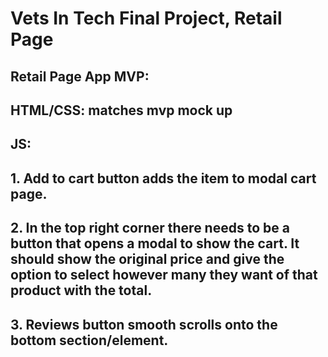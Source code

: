 # Vets In Tech Final Project, Retail Page

## Retail Page App MVP:

## HTML/CSS: matches mvp mock up

## JS:

## 1. Add to cart button adds the item to modal cart page.

## 2. In the top right corner there needs to be a button that opens a modal to show the cart. It should show the original price and give the option to select however many they want of that product with the total.

## 3. Reviews button smooth scrolls onto the bottom section/element.
